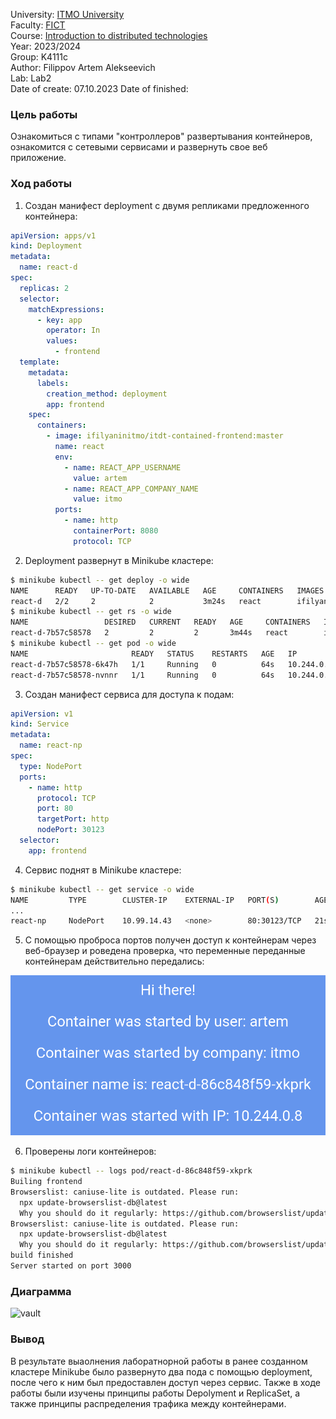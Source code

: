 University: [ITMO University](https://itmo.ru/ru/)  
Faculty: [FICT](https://fict.itmo.ru)  
Course: [Introduction to distributed technologies](https://github.com/itmo-ict-faculty/introduction-to-distributed-technologies)  
Year: 2023/2024  
Group: K4111c  
Author: Filippov Artem Alekseevich  
Lab: Lab2  
Date of create: 07.10.2023
Date of finished:

### Цель работы

Ознакомиться с типами "контроллеров" развертывания контейнеров, ознакомится с сетевыми сервисами и развернуть свое веб приложение.

### Ход работы

1. Создан манифест deployment с двумя репликами предложенного контейнера:

```yaml
apiVersion: apps/v1
kind: Deployment
metadata:
  name: react-d
spec:
  replicas: 2
  selector:
    matchExpressions:
      - key: app
        operator: In
        values:
          - frontend
  template:
    metadata:
      labels:
        creation_method: deployment
        app: frontend
    spec:
      containers:
        - image: ifilyaninitmo/itdt-contained-frontend:master
          name: react
          env:
            - name: REACT_APP_USERNAME
              value: artem
            - name: REACT_APP_COMPANY_NAME
              value: itmo
          ports:
            - name: http
              containerPort: 8080
              protocol: TCP
```

2. Deployment развернут в Minikube кластере:

```bash
$ minikube kubectl -- get deploy -o wide
NAME      READY   UP-TO-DATE   AVAILABLE   AGE     CONTAINERS   IMAGES                                         SELECTOR
react-d   2/2     2            2           3m24s   react        ifilyaninitmo/itdt-contained-frontend:master   app in (frontend)
$ minikube kubectl -- get rs -o wide
NAME                 DESIRED   CURRENT   READY   AGE     CONTAINERS   IMAGES                                         SELECTOR
react-d-7b57c58578   2         2         2       3m44s   react        ifilyaninitmo/itdt-contained-frontend:master   app in (frontend),pod-template-hash=7b57c58578
$ minikube kubectl -- get pod -o wide
NAME                       READY   STATUS    RESTARTS   AGE   IP           NODE       NOMINATED NODE   READINESS GATES
react-d-7b57c58578-6k47h   1/1     Running   0          64s   10.244.0.7   minikube   <none>           <none>
react-d-7b57c58578-nvnnr   1/1     Running   0          64s   10.244.0.6   minikube   <none>           <none>
```

3. Создан манифест сервиса для доступа к подам:

```yaml
apiVersion: v1
kind: Service
metadata:
  name: react-np
spec:
  type: NodePort
  ports:
    - name: http
      protocol: TCP
      port: 80
      targetPort: http
      nodePort: 30123
  selector:
    app: frontend
```

4. Сервис поднят в Minikube кластере:

```bash
$ minikube kubectl -- get service -o wide
NAME         TYPE        CLUSTER-IP    EXTERNAL-IP   PORT(S)        AGE     SELECTOR
...
react-np     NodePort    10.99.14.43   <none>        80:30123/TCP   21s     app=frontend
```

5. С помощью проброса портов получен доступ к контейнерам через веб-браузер и роведена проверка, что переменные переданные контейнерам действительно передались:

![vault](../lab2/images/1.png)

6. Проверены логи контейнеров:

```bash
$ minikube kubectl -- logs pod/react-d-86c848f59-xkprk
Builing frontend
Browserslist: caniuse-lite is outdated. Please run:
  npx update-browserslist-db@latest
  Why you should do it regularly: https://github.com/browserslist/update-db#readme
Browserslist: caniuse-lite is outdated. Please run:
  npx update-browserslist-db@latest
  Why you should do it regularly: https://github.com/browserslist/update-db#readme
build finished
Server started on port 3000
```

### Диаграмма

![vault](../lab2/images/2.png)

### Вывод

В результате выаолнения лаборатнорной работы в ранее созданном кластере Minikube было развернуто два пода с помощью deployment, после чего к ним был предоставлен доступ через сервис. Также в ходе работы были изучены принципы работы Depolyment и ReplicaSet, а также принципы распределения трафика между контейнерами.

